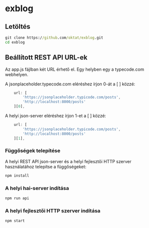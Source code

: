 # exblog

## Letöltés

```cmd
git clone https://github.com/oktat/exblog.git
cd exblog
```

## Beállított REST API URL-ek

Az app.js fájlban két URL érhető el. Egy helyben egy a typecode.com webhelyen.

A jsonplaceholder.typecode.com eléréshez írjon 0-át a [ ] közzé:

```javascript
    url: [
        'https://jsonplaceholder.typicode.com/posts',
        'http://localhost:8000/posts'
    ][0],
```

A helyi json-server eléréshez írjon 1-et a [ ] közzé:

```javascript
    url: [
        'https://jsonplaceholder.typicode.com/posts',
        'http://localhost:8000/posts'
    ][1],
```

### Függőségek telepítése

A helyi REST API json-server és a helyi fejlesztői HTTP szerver használatához telepítse a függőségeket:

```cmd
npm install
```

### A helyi hai-server indítása

```cmd
npm run api
```

### A helyi fejlesztői HTTP szerver indítása

```cmd
npm start
```
